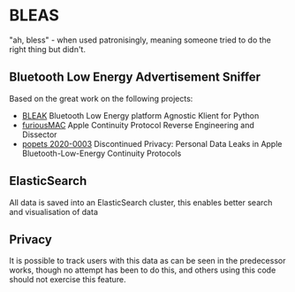 # BLEAS

"ah, bless" - when used patronisingly, meaning someone tried to do the right thing but didn't.

## Bluetooth Low Energy Advertisement Sniffer

Based on the great work on the following projects:

- [BLEAK](https://github.com/hbldh/bleak) Bluetooth Low Energy platform Agnostic Klient for Python
- [furiousMAC](https://github.com/furiousMAC/continuity) Apple Continuity Protocol Reverse Engineering and Dissector
- [popets 2020-0003](https://content.sciendo.com/view/journals/popets/2020/1/article-p26.xml?language=en) Discontinued Privacy: Personal Data Leaks in
Apple Bluetooth-Low-Energy Continuity
Protocols

## ElasticSearch

All data is saved into an ElasticSearch cluster, this enables better search and visualisation of data

## Privacy

It is possible to track users with this data as can be seen in the predecessor works, though no attempt has been to do this, and others using this code should not exercise this feature.
